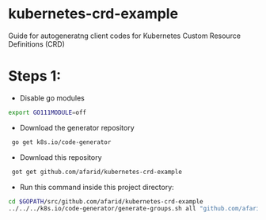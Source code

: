 # kubernetes-crd-example
Guide for autogeneratng  client codes for Kubernetes Custom Resource Definitions (CRD)

# Steps 1:

- Disable go modules 
```bash
export GO111MODULE=off
```

- Download the generator repository
```bash
 go get k8s.io/code-generator
```

- Download this repository
```bash
 got get github.com/afarid/kubernetes-crd-example
```

- Run this command inside this project directory:
```bash 
cd $GOPATH/src/github.com/afarid/kubernetes-crd-example
../../../k8s.io/code-generator/generate-groups.sh all "github.com/afarid/kubernetes-crd-example/pkg/clients" "github.com/afarid/kubernetes-crd-example/pkg/apis" "foo.com:v1" -h ../../../k8s.io/code-generator/hack/boilerplate.go.txt
```